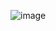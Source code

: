 ![image](https://user-images.githubusercontent.com/77496081/145511812-1ec8fcf2-333f-4df8-b8d9-7656d6c9c0d6.png)

